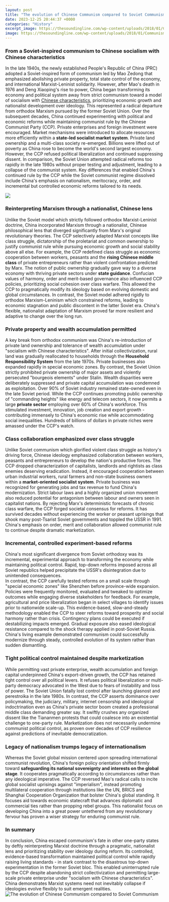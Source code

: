 ```yaml
---
layout: post
title: "The evolution of Chinese Communism compared to Soviet Communism"
date: 2023-12-25 20:44:37 +0000
categories: "History"
excerpt_image: https://thesoundingline.com/wp-content/uploads/2018/01/Communism.png
image: https://thesoundingline.com/wp-content/uploads/2018/01/Communism.png
---
```


### From a Soviet-inspired communism to Chinese socialism with Chinese characteristics
In the late 1940s, the newly established People's Republic of China (PRC) adopted a Soviet-inspired form of communism led by Mao Zedong that emphasized abolishing private property, total state control of the economy, and international Marxist-Leninist solidarity. However, after Mao's death in 1976 and Deng Xiaoping's rise to power, China began transforming its economy and political system away from strict communism toward a model of socialism with [Chinese characteristics](https://travelokla.github.io/2024-01-08-voyage-en-r-xe9publique-d-xe9mocratique-du-congo/), prioritizing economic growth and nationalist development over ideology. This represented a radical departure from orthodox Marxism pursued by the former Soviet Union.
Over the subsequent decades, China continued experimenting with political and economic reforms while maintaining communist rule by the Chinese Communist Party (CCP). Private enterprises and foreign investment were encouraged. Market mechanisms were introduced to allocate resources more efficiently within a **state-led socialist market system**. Private land ownership and a multi-class society re-emerged. Billions were lifted out of poverty as China rose to become the world's second largest economy. However, the CCP refused political liberalization and continued suppressing dissent. 
In comparison, the Soviet Union attempted radical reforms too rapidly in the late 1980s without proper testing and adjustment, leading to a collapse of the communist system. Key differences that enabled China's continued rule by the CCP while the Soviet communist regime dissolved include China's emphasis on nationalism, meritocracy, order, and incremental but controlled economic reforms tailored to its needs.

![](https://www.marxists.org/history/international/comintern/sino-soviet-split/sino-sov-index.jpg)
### Reinterpreting Marxism through a nationalist, Chinese lens
Unlike the Soviet model which strictly followed orthodox Marxist-Leninist doctrine, China incorporated Marxism through a nationalist, Chinese philosophical lens that diverged significantly from Marx's original revolutionary theories. The CCP selectively adapted Marxist concepts like class struggle, dictatorship of the proletariat and common ownership to justify communist rule while pursuing economic growth and social stability above all else. 
For example, the CCP redefined class struggle as economic cooperation between workers, peasants and the **rising Chinese middle class** of private entrepreneurs rather than violent confrontation predicted by Marx. The notion of public ownership gradually gave way to a diverse economy with thriving private sectors under **state guidance**. Confucian values of harmony, order and merit-based governance also influenced CCP policies, prioritizing social cohesion over class warfare. 
This allowed the CCP to pragmatically modify its ideology based on evolving domestic and global circumstances. In contrast, the Soviet model adhered rigidly to orthodox Marxism-Leninism which constrained reforms, leading to economic stagnation and public discontent in the latter Soviet era. China's flexible, nationalist adaptation of Marxism proved far more resilient and adaptive to change over the long run.
### Private property and wealth accumulation permitted 
A key break from orthodox communism was China's re-introduction of private land ownership and tolerance of wealth accumulation under "socialism with Chinese characteristics". After initial collectivization, rural land was gradually reallocated to households through the **Household Responsibility System** from the late 1970s. Private businesses also expanded rapidly in special economic zones. 
By contrast, the Soviet Union strictly prohibited private ownership of major assets and violently persecuted "bourgeois elements" under Stalin. Wealth disparities were deliberately suppressed and private capital accumulation was condemned as exploitation. Over 90% of Soviet industry remained state-owned even in the late Soviet period.
While the CCP continues promoting public ownership of "commanding heights" like energy and telecom sectors, it now permits a large **private sector** employing over 60% of China's workforce. This stimulated investment, innovation, job creation and export growth - contributing immensely to China's economic rise while accommodating social inequalities. Hundreds of billions of dollars in private riches were amassed under the CCP's watch.
### Class collaboration emphasized over class struggle
Unlike Soviet communism which glorified violent class struggle as history's driving force, Chinese ideology emphasized collaboration between workers, peasants and entrepreneurs to develop the nation's productive forces. The CCP dropped characterization of capitalists, landlords and rightists as class enemies deserving eradication. 
Instead, it encouraged cooperation between urban industrial workers, rural farmers and non-state business owners within a **market-oriented socialist system**. Private business was recognized for generating jobs and tax revenue to fund China's modernization. Strict labour laws and a highly organized union movement also reduced potential for antagonism between labour and owners seen in capitalist nations. 
By rejecting Marx's deterministic forecasts of chronic class warfare, the CCP forged societal consensus for reforms. It has survived decades without experiencing the worker or peasant uprisings that shook many post-Tsarist Soviet governments and toppled the USSR in 1991. China's emphasis on order, merit and collaboration allowed communist rule to continue despite dramatic marketization.
### Incremental, controlled experiment-based reforms 
China's most significant divergence from Soviet orthodoxy was its incremental, experimental approach to transforming the economy while maintaining political control. Rapid, top-down reforms imposed across all Soviet republics helped precipitate the USSR's disintegration due to unintended consequences.  
In contrast, the CCP carefully tested reforms on a small scale through "special economic zones" like Shenzhen before province-wide expansion. Policies were frequently monitored, evaluated and tweaked to optimize outcomes while engaging diverse stakeholders for feedback. For example, agricultural and price liberalization began in select villages to identify issues prior to nationwide scale-up.
This evidence-based, slow-and-steady methodology enabled the CCP to steer reforms toward prosperity and social harmony rather than crisis. Contingency plans could be executed if destabilizing impacts emerged. Gradual exposure also eased ideological resistance compared to the shock therapy applied in post-Soviet Russia. China's living example demonstrated communism could successfully modernize through steady, controlled evolution of its system rather than sudden dismantling.
### Tight political control maintained despite marketization 
While permitting vast private enterprise, wealth accumulation and foreign capital underpinned China's export-driven growth, the CCP has retained tight control over all political levers. It refuses political liberalization or multi-party democracy advocated in the West due to fears of instability and loss of power. The Soviet Union fatally lost control after launching glasnost and perestroika in the late 1980s.
In contrast, the CCP asserts dominance over policymaking, the judiciary, military, internet censorship and ideological indoctrination even as China's private sector boom created a professional middle class demanding greater say. It swiftly crushes any organized dissent like the Tiananmen protests that could coalesce into an existential challenge to one-party rule. Marketization does not necessarily undermine communist political control, as proven over decades of CCP resilience against predictions of inevitable democratization.
### Legacy of nationalism trumps legacy of internationalism
Whereas the Soviet global mission centered upon spreading international communist revolution, China's foreign policy orientation shifted firmly toward **safeguarding its national sovereignty and interests on the global stage**. It cooperates pragmatically according to circumstances rather than any ideological imperative.
The CCP reversed Mao's radical calls to incite global socialist uprisings against "imperialism", instead promoting multilateral cooperation through institutions like the UN, BRICS and Shanghai Cooperation Organization that bolster China's global standing. It focuses aid towards economic statecraft that advances diplomatic and commercial ties rather than propping rebel groups. This nationalist focus on developing China into a great power untethered from any revolutionary fervour has proven a wiser strategy for enduring communist rule.
### In summary 
In conclusion, China escaped communism's fate in other one-party states by deftly reinterpreting Marxist doctrine through a pragmatic, nationalist lens and prioritizing stability over ideology during reform. Its controlled, evidence-based transformation maintained political control while rapidly raising living standards - in stark contrast to the disastrous top-down experimentation in the former Soviet bloc. This enabled uninterrupted rule by the CCP despite abandoning strict collectivization and permitting large-scale private enterprise under "socialism with Chinese characteristics". China demonstrates Marxist systems need not inevitably collapse if ideologies evolve flexibly to suit emergent realities.
![The evolution of Chinese Communism compared to Soviet Communism](https://thesoundingline.com/wp-content/uploads/2018/01/Communism.png)